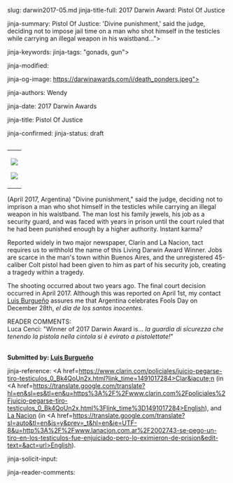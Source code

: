 slug: darwin2017-05.md
jinja-title-full: 2017 Darwin Award: Pistol Of Justice

jinja-summary: Pistol Of Justice: 'Divine punishment,' said the judge, deciding not to impose jail time on a man who shot himself in the testicles while carrying an illegal weapon in his waistband...">

jinja-keywords:
jinja-tags: "gonads, gun">

jinja-modified:

jinja-og-image: https://darwinawards.com/i/death_ponders.jpeg">

jinja-authors: Wendy

jinja-date: 2017 Darwin Awards


jinja-title: Pistol Of Justice


jinja-confirmed:
jinja-status: draft
<TABLE border=0 align=right><TR><TD align=center>

<A href="http://cgi.darwinawards.com/cgi/search.pl?keywords=category%3Dgonads&swishindex=stories.data&show_description=yes&maxdisplay=10&maxresults=50"><IMG src="/i/icon/gonads.png" border=0></A>

<A href="http://cgi.darwinawards.com/cgi/search.pl?keywords=category%3Dgun&swishindex=stories.data&show_description=yes&maxdisplay=10&maxresults=50"><IMG src="/i/icon/gun.png" border=0></A>

</TD></TR></TABLE>

(April 2017, Argentina) "Divine punishment," said the judge, deciding not
to imprison a man who shot himself in the testicles while carrying an
illegal weapon in his waistband. The man lost his family jewels, his job as
a security guard, and was faced with years in prison until the court
ruled that he had been punished enough by a higher authority. Instant karma?

Reported widely in two major newspaper, Clar&iacute;n and La Nacion, tact
requires us to withhold the name of this Living Darwin Award Winner. Jobs
are scarce in the man's town within Buenos Aires, and the unregistered
45-caliber Colt pistol had been given to him as part of his security job,
creating a tragedy within a tragedy.

The shooting occurred about two years ago. The final court decision
occurred in April 2017. Although this was reported on April 1st, my
contact <A href=https://www.facebook.com/absolutpatagonia>Luis
Burgue&ntilde;o</A> assures me that Argentina celebrates Fools Day on
December 28th, <I>el dia de los santos inocentes.</I>

READER COMMENTS:
<BR>
Luca Cenci: "Winner of 2017 Darwin Award is... <I>la guardia di sicurezza che tenendo la pistola nella
cintola si &egrave; evirato a pistolettate!</I>"

<BR><B>Submitted by: <A href=https://www.facebook.com/absolutpatagonia>Luis Burgue&ntilde;o</A></B>

jinja-reference: <A href=https://www.clarin.com/policiales/juicio-pegarse-tiro-testiculos_0_Bk4QoUn2x.html?link_time=1491017284>Clar&iacute;n</A> (in <A href=https://translate.google.com/translate?hl=en&sl=es&tl=en&u=https%3A%2F%2Fwww.clarin.com%2Fpoliciales%2Fjuicio-pegarse-tiro-testiculos_0_Bk4QoUn2x.html%3Flink_time%3D1491017284>English</A>), and
<A href=http://www.lanacion.com.ar/2002743-se-pego-un-tiro-en-los-testiculos-fue-enjuiciado-pero-lo-eximieron-de-prision> La Nacion</A> (in <A href=https://translate.google.com/translate?sl=auto&tl=en&js=y&prev=_t&hl=en&ie=UTF-8&u=http%3A%2F%2Fwww.lanacion.com.ar%2F2002743-se-pego-un-tiro-en-los-testiculos-fue-enjuiciado-pero-lo-eximieron-de-prision&edit-text=&act=url>English</A>).

jinja-solicit-input:

jinja-reader-comments:



<!--#include file=nav_2017.html -->


